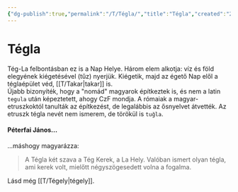 ```yaml
---
{"dg-publish":true,"permalink":"/T/Tégla/","title":"Tégla","created":"2024-04-18T15:36","updated":"2024-10-26T00:35"}
---
```



# Tégla

Tég-La felbontásban ez is a Nap Helye. Három elem alkotja: víz és föld elegyének kiégetésével (tűz) nyerjük. Kiégetik, majd az égető Nap elől a téglaépület véd, [[T/Takar\|takar]] is.  
Újabb bizonyíték, hogy a "nomád" magyarok építkeztek is, és nem a latin `tegula` után képeztetett, ahogy CzF mondja. A rómaiak a magyar-etruszkoktól tanulták az építkezést, de legalábbis az ősnyelvet átvették. Az etruszk tégla nevét nem ismerem, de törökül is `tuğla`.  

#### Péterfai János...

...máshogy magyarázza:  
> A Tégla két szava a Tég Kerek, a La Hely. Valóban ismert olyan tégla, ami kerek volt, mielőtt négyszögesedett volna a fogalma.  

  
Lásd még [[T/Tégely\|tégely]].  